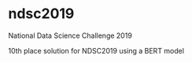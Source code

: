 # ndsc2019
National Data Science Challenge 2019

10th place solution for NDSC2019 using a BERT model
